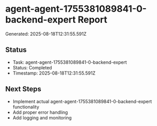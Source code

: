 # agent-agent-1755381089841-0-backend-expert Report

Generated: 2025-08-18T12:31:55.591Z

## Status
- Task: agent-agent-1755381089841-0-backend-expert
- Status: Completed
- Timestamp: 2025-08-18T12:31:55.591Z

## Next Steps
- Implement actual agent-agent-1755381089841-0-backend-expert functionality
- Add proper error handling
- Add logging and monitoring
